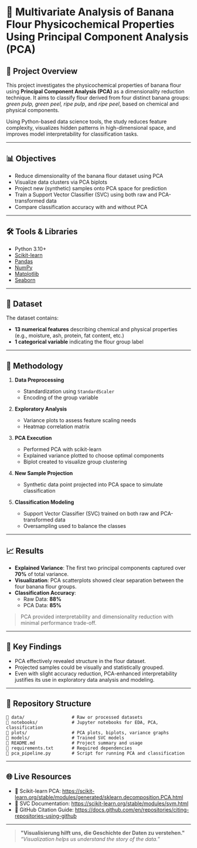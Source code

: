 
# 🧾 Multivariate Analysis of Banana Flour Physicochemical Properties Using Principal Component Analysis (PCA)

## 🎯 Project Overview
This project investigates the physicochemical properties of banana flour using **Principal Component Analysis (PCA)** as a dimensionality reduction technique. It aims to classify flour derived from four distinct banana groups: *green pulp, green peel, ripe pulp*, and *ripe peel*, based on chemical and physical components.

Using Python-based data science tools, the study reduces feature complexity, visualizes hidden patterns in high-dimensional space, and improves model interpretability for classification tasks.

---

## 📊 Objectives
- Reduce dimensionality of the banana flour dataset using PCA
- Visualize data clusters via PCA biplots
- Project new (synthetic) samples onto PCA space for prediction
- Train a Support Vector Classifier (SVC) using both raw and PCA-transformed data
- Compare classification accuracy with and without PCA

---

## 🛠️ Tools & Libraries
- Python 3.10+
- [Scikit-learn](https://scikit-learn.org/)
- [Pandas](https://pandas.pydata.org/)
- [NumPy](https://numpy.org/)
- [Matplotlib](https://matplotlib.org/)
- [Seaborn](https://seaborn.pydata.org/)

---

## 🧬 Dataset
The dataset contains:
- **13 numerical features** describing chemical and physical properties (e.g., moisture, ash, protein, fat content, etc.)
- **1 categorical variable** indicating the flour group label

---

## 🔁 Methodology
1. **Data Preprocessing**
   - Standardization using `StandardScaler`
   - Encoding of the group variable

2. **Exploratory Analysis**
   - Variance plots to assess feature scaling needs
   - Heatmap correlation matrix

3. **PCA Execution**
   - Performed PCA with scikit-learn
   - Explained variance plotted to choose optimal components
   - Biplot created to visualize group clustering

4. **New Sample Projection**
   - Synthetic data point projected into PCA space to simulate classification

5. **Classification Modeling**
   - Support Vector Classifier (SVC) trained on both raw and PCA-transformed data
   - Oversampling used to balance the classes

---

## 📈 Results
- **Explained Variance**: The first two principal components captured over **70%** of total variance.
- **Visualization**: PCA scatterplots showed clear separation between the four banana flour groups.
- **Classification Accuracy**:
  - Raw Data: **88%**
  - PCA Data: **85%**

> PCA provided interpretability and dimensionality reduction with minimal performance trade-off.

---

## 📌 Key Findings
- PCA effectively revealed structure in the flour dataset.
- Projected samples could be visually and statistically grouped.
- Even with slight accuracy reduction, PCA-enhanced interpretability justifies its use in exploratory data analysis and modeling.

---

## 📂 Repository Structure
```
📁 data/                  # Raw or processed datasets
📁 notebooks/             # Jupyter notebooks for EDA, PCA, classification
📁 plots/                 # PCA plots, biplots, variance graphs
📁 models/                # Trained SVC models
📄 README.md              # Project summary and usage
📄 requirements.txt       # Required dependencies
📄 pca_pipeline.py        # Script for running PCA and classification
```

---

## 🌐 Live Resources
- 📖 Scikit-learn PCA: https://scikit-learn.org/stable/modules/generated/sklearn.decomposition.PCA.html  
- 📖 SVC Documentation: https://scikit-learn.org/stable/modules/svm.html  
- 📖 GitHub Citation Guide: https://docs.github.com/en/repositories/citing-repositories-using-github

---

> **"Visualisierung hilft uns, die Geschichte der Daten zu verstehen."**  
> *“Visualization helps us understand the story of the data.”*
